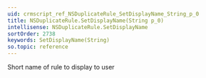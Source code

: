 ```yaml
---
uid: crmscript_ref_NSDuplicateRule_SetDisplayName_String_p_0
title: NSDuplicateRule.SetDisplayName(String p_0)
intellisense: NSDuplicateRule.SetDisplayName
sortOrder: 2738
keywords: SetDisplayName(String)
so.topic: reference
---
```


Short name of rule to display to user


